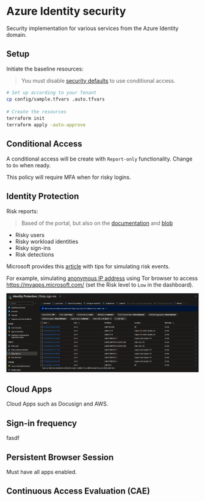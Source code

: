 # Azure Identity security

Security implementation for various services from the Azure Identity domain.

## Setup

Initiate the baseline resources:

> You must disable [security defaults][4] to use conditional access.

```sh
# Set up according to your Tenant
cp config/sample.tfvars .auto.tfvars

# Create the resources
terraform init
terraform apply -auto-approve
```

## Conditional Access

A conditional access will be create with `Report-only` functionality. Change to `On` when ready.

This policy will require MFA when for risky logins.

## Identity Protection

Risk reports:

> Based of the portal, but also on the [documentation][1] and [blob][2]

- Risky users
- Risky workload identities
- Risky sign-ins
- Risk detections

Microsoft provides this [article][3] with tips for simulating risk events.

For example, simulating [anonymous IP address][5] using Tor browser to access https://myapps.microsoft.com/ (set the Risk level to `Low` in the dashboard).

<img src=".img/entra-signin-risk.png" />

## Cloud Apps

Cloud Apps such as Docusign and AWS.

## Sign-in frequency

fasdf

## Persistent Browser Session

Must have all apps enabled.

## Continuous Access Evaluation (CAE)

[1]: https://learn.microsoft.com/en-us/entra/id-protection/howto-identity-protection-investigate-risk
[2]: https://techcommunity.microsoft.com/t5/microsoft-entra-azure-ad-blog/combatting-risky-sign-ins-in-azure-active-directory/ba-p/3724786#:~:text=For%20each%20risky%20sign%20in,risk%2C%20risk%20history%20of%20users.
[3]: https://learn.microsoft.com/en-us/entra/id-protection/howto-identity-protection-simulate-risk
[4]: https://learn.microsoft.com/en-us/entra/fundamentals/security-defaults#protect-privileged-activities-like-access-to-the-azure-portal
[5]: https://learn.microsoft.com/en-us/entra/id-protection/howto-identity-protection-simulate-risk#anonymous-ip-address
